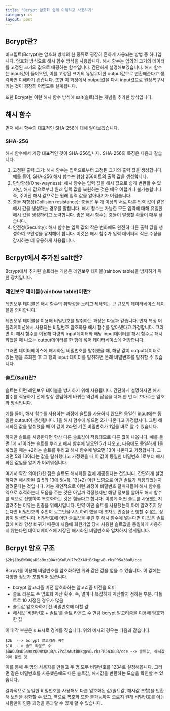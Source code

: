 ```yaml
---
title: "Bcrypt 암호화 쉽게 이해하고 사용하기"
category: cs
layout: post
---
```


## Bcrypt란?

비크립트(Bcrypt)는 암호화 방식의 한 종류로 굉장히 흔하게 사용되는 방법 중 하나입니다. 암호화 방식으로 해시 함수 방식을 사용합니다. 해시 함수는 임의의 크기의 데이터를 고정된 크기의 값으로 매핑하는 함수입니다. 간단하게 설명해보겠습니다. 해시 함수는 input값이 들어오면, 이를 고정된 크기의 유일무이한 output값으로 변환해준다고 생각하면 이해하기 쉽습니다. 또한 이 과정에서 output값을 다시 input값으로 원상복구시키는 것이 굉장히 어렵도록 설계됩니다.

또한 Bcrypt는 이런 해시 함수 방식에 salt(솔트)라는 개념을 추가한 방식입니다.

## 해시 함수
먼저 해시 함수의 대표적인 SHA-256에 대해 알아보겠습니다.
### SHA-256
해시 함수에서 가장 대표적인 것이 SHA-256입니다. SHA-256의 특징은 다음과 같습니다.

1. 고정된 출력 크기: 해시 함수는 입력으로부터 고정된 크기의 출력 값을 생성합니다. 예를 들어, SHA-256 해시 함수는 항상 256비트의 출력 값을 생성합니다.
2. 단방향성(One-wayness): 해시 함수는 입력 값을 해시 값으로 쉽게 변환할 수 있지만, 해시 값으로부터 원래 입력 값을 복원하는 것은 매우 어렵거나 불가능합니다. 즉, 주어진 해시 값으로는 원래 입력 값을 알아내기가 어렵습니다.
3. 충돌 저항성(Collision resistance): 충돌은 두 개 이상의 서로 다른 입력 값이 같은 해시 값을 생성하는 경우를 말합니다. 해시 함수는 가능한 모든 입력에 대해 유일한 해시 값을 생성하려고 노력합니다. 좋은 해시 함수는 충돌이 발생할 확률이 매우 낮습니다.
4. 안전성(Security): 해시 함수는 입력 값의 작은 변화에도 완전히 다른 출력 값을 생성하여 보안성을 유지해야 합니다. 이것은 해시 함수가 입력 데이터의 작은 수정을 감지하는 데 유용하게 사용됩니다.

## Bcrpyt에서 추가된 salt란?
Bcrypt에서 추가된 솔트라는 개념은 레인보우 테이블(rainbow table)을 방지하기 위한 장치입니다.

### 레인보우 테이블(rainbow table)이란?
레인보우 테이블은 해시 함수의 취약성을 노리고 제작되는 큰 규모의 데이터베이스 테이블을 의미합니다.

레인보우 테이블을 이용해 비밀번호를 탈취하는 과정은 다음과 같습니다. 먼저 특정 어플리케이션에서 사용되는 비밀번호 암호화용 해시 함수를 알아냈다고 가정합니다. 그러면 이 해시 함수를 이용해 다량의 input데이터와 해당 input데이터를 해시 함수로 해시화했을 때 나오는 output데이터를 한 행에 넣어 데이터베이스에 저장합니다.

그러면 데이터베이스에 해시화된 비밀번호를 탈취했을 때, 해당 값이 output데이터로 있는 행을 조회한 후 그 행의 input 데이터를 탈취하면 본래 비밀번호를 탈취할 수 있습니다.

### 솔트(Salt)란?
솔트는 이런 레인보우 테이블을 방지하기 위해 사용됩니다. 간단하게 설명하자면 해시 함수를 적용하기 전에 항상 랜덤하게 바뀌는 약간의 잡음을 더해 한 번 더 꼬아주는 암호화 방식입니다.

예를 들어, 해시 함수를 사용하는 과정에 솔트를 사용하지 않으면 동일한 input에는 동일한 output이 생성됩니다. 1을 해시 함수에 넣으면 2가 나온다고 가정합시다. 그럼 해시화된 값을 탈취했을 때 이 값이 2라면 기존 비밀번호가 1임을 바로 알 수 있습니다.

하지만 솔트를 사용한다면 항상 다른 솔트값이 적용되므로 다른 값이 나옵니다. 예를 들면 1에 +1이라는 솔트를 뿌리고 해시 함수에 넣으면 5가 나오고, 다음에도 동일하게 1을 넣었을 때는 +2라는 솔트를 뿌리고 해시 함수에 넣으면 13이 나온다고 가정합시다. 그러면 5와 13이라는 값을 탈취했다고 가정했을 때 이 값이 동일한 비밀번호 1로부터 해시화된 값임을 알기가 어려워집니다.

여기서 약간 의아(?)한 점은 솔트도 해시화된 값에 제공된다는 것입니다. 간단하게 설명하자면 해시화된 값 5와 13에 5(+1), 13(+2) 이런 느낌으로 어떤 솔트가 적용되었는지 알려준다는 것입니다. 저는 개인적으로 이런 과정이 비밀번호 탈취자들이 해시 함수를 역으로 추적하는데 도움을 주는 것은 아닐까 걱정했지만 해당 정보를 알아도 해시 함수를 역으로 진행하여 복호화하는 것은 힘들다고 합니다. 이렇게 어떤 솔트를 사용했는지 알려주는 이유는 인증을 위해서입니다. 만약 어떤 솔트를 사용했는지 아예 알려주지 않는다면 비밀번호의 주인이 로그인을 시도하려 했을 때 조차도 인증을 진행할 수 없는 상황이 발생합니다. 비밀번호에 어떤 솔트값을 뿌린 후 해시 함수에 넣는다면 이 값은 솔트값에 따라 항상 바뀌기 때문에 처음에 회원가입 당시 사용한 솔트값을 동일하게 사용하지 않는다면 데이터베이스에 저장된 해시화된 비밀번호와 일치하지 않게됩니다.


## Bcrpyt 암호 구조

```
$2b$10$BWOUQsDSs9mzQOWtQKuR/u7PcZXAUtBKkgpvB.rksPR5a38uR/cce
```

Bcrpyt를 이용해 비밀번호를 암호화하면 위와 같은 값을 얻을 수 있습니다. 이 값에는 다양한 정보가 포함되어 있습니다.

- bcrypt 알고리즘 버전
    암호화하는 알고리즘 버전을 의미
- 솔트 라운드 수
    암호화 계산 횟수. 즉, 얼마나 복잡하게 계산할지 정하는 부분. 디폴트로 10 지정된 경우가 많음
- 솔트값
    암호화하기 전 비밀번호에 더할 값
- 해시값
    '비밀번호 + 솔트'를 솔트 라운드 수 만큼 bcrypt 알고리즘을 이용해 암호화한 값



이때 각 부분은 `$` 표시로 경계를 짓습니다. 위의 예시의 경우는 다음과 같습니다.

```
$2b  --> bcrypt 알고리즘 버전
$10  --> 솔트 라운드 수
$BWOUQsDSs9mzQOWtQKuR/u7PcZXAUtBKkgpvB.rksPR5a38uR/cce --> 솔트값, 해시값 이어 붙인 것
```


이를 통해 두 명의 사용자를 만들고 두 명 모두 비밀번호를 1234로 설정해봅니다. 그러면 같은 비밀번호를 사용했음에도 다른 솔트값, 해시값을 반환하는 모습을 확인할 수 있습니다.


결과적으로 동일한 비밀번호를 사용해도 다른 암호화된 값(솔트값, 해시값 조합)을 반환해 보안을 강화할 수 있고, 역으로 복호화 또한 불가능하여 오로지 원래 비밀번호를 아는 사람만이 인증 과정을 통과할 수 있게 할 수 있습니다.